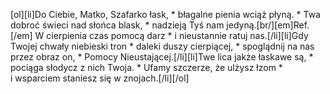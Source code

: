 [ol][li]Do Ciebie, Matko, Szafarko łask, * błagalne pienia wciąż płyną. * Twa dobroć świeci nad słońca blask, * nadzieją Tyś nam jedyną.[br/][em]Ref.[/em] W cierpienia czas pomocą darz * i nieustannie ratuj nas.[/li][li]Gdy Twojej chwały niebieski tron * daleki duszy cierpiącej, * spoglądnij na nas przez obraz on, * Pomocy Nieustającej.[/li][li]Twe lica jakże łaskawe są, * pociąga słodycz z nich Twoja. * Ufamy szczerze, że ulżysz łzom * i wsparciem staniesz się w znojach.[/li][/ol]